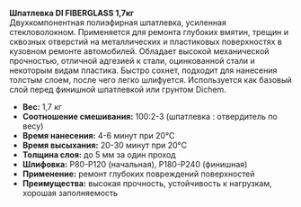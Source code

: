 **Шпатлевка DI FIBERGLASS 1,7кг**  
Двухкомпонентная полиэфирная шпатлевка, усиленная стекловолокном. Применяется для ремонта глубоких вмятин, трещин и сквозных отверстий на металлических и пластиковых поверхностях в кузовном ремонте автомобилей. Обладает высокой механической прочностью, отличной адгезией к стали, оцинкованной стали и некоторым видам пластика. Быстро сохнет, подходит для нанесения толстым слоем, после чего легко шлифуется. Используется как базовый слой перед финишной шпатлевкой или грунтом Dichem.

- **Вес:** 1,7 кг  
- **Соотношение смешивания:** 100:2-3 (шпатлевка : отвердитель по весу)  
- **Время нанесения:** 4-6 минут при 20°C  
- **Время высыхания:** 20-30 минут при 20°C  
- **Толщина слоя:** до 5 мм за один проход  
- **Шлифовка:** P80-P120 (начальная), P180-P240 (финишная)  
- **Применение:** ремонт глубоких повреждений поверхностей  
- **Преимущества:** высокая прочность, устойчивость к нагрузкам, хорошая заполняемость  


